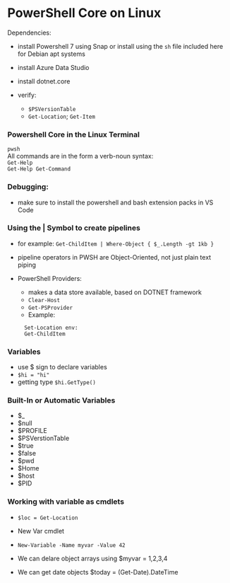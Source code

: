 # PowerShell Core on Linux

Dependencies:

- install Powershell 7 using Snap or install using the `sh` file included here for Debian apt systems
- install Azure Data Studio
- install dotnet.core
- verify:

  - `$PSVersionTable`
  - `Get-Location`; `Get-Item`

### Powershell Core in the Linux Terminal

`pwsh`  
All commands are in the form a verb-noun syntax:  
`Get-Help`  
`Get-Help Get-Command`

### Debugging:

- make sure to install the powershell and bash extension packs in VS Code

### Using the | Symbol to create pipelines

- for example: `Get-ChildItem | Where-Object { $_.Length -gt 1kb }`
- pipeline operators in PWSH are Object-Oriented, not just plain text piping

- PowerShell Providers:
  - makes a data store available, based on DOTNET framework
  - `Clear-Host`
  - `Get-PSProvider`
  - Example:
  ```
    Set-Location env:
    Get-ChildItem
  ```

### Variables

- use \$ sign to declare variables
- `$hi = "hi"`
- getting type `$hi.GetType()`

### Built-In or Automatic Variables
- $_
- $null
- $PROFILE
- $PSVerstionTable
- $true
- $false
- $pwd
- $Home
- $host
- $PID


### Working with variable as cmdlets
- `$loc = Get-Location`

- New Var cmdlet
- `New-Variable -Name myvar -Value 42`

- We can delare object arrays using $myvar = 1,2,3,4
- We can get date objects $today = (Get-Date).DateTime


